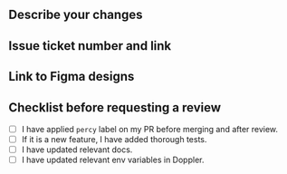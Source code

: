 ## Describe your changes

## Issue ticket number and link

## Link to Figma designs

## Checklist before requesting a review
- [ ] I have applied `percy` label on my PR before merging and after review.
- [ ] If it is a new feature, I have added thorough tests.
- [ ] I have updated relevant docs.
- [ ] I have updated relevant env variables in Doppler.
